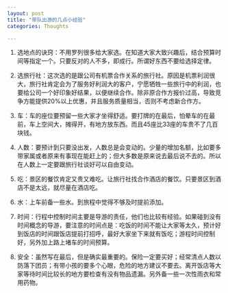 ```yaml
---
layout: post
title: "带队出游的几点小经验"
categories: Thoughts

---
```

1. 选地点的诀窍：不用罗列很多给大家选。在知道大家大致兴趣后，结合预算时间等指定一个。只要反对的人不多，即成行。所谓好东西不要给选择定律。

2. 选旅行社：这次选的是跟公司有机票合作关系的旅行社。原因是机票利润很大，旅行社肯定会为了服务好利润大的客户，宁愿牺牲一些旅行中的利润，也要给公司一个好印象好结果，以便继续合作。除非原合作方报价过高，导致竞争方能提供20%以上优惠，并且服务质量相当，否则不考虑新合作方。

3. 车：车的座位要预留一些大家才坐得舒适。要打牌的在最后，怕晕车的在最前，车上空间大，摊得开，有地方放东西。而且45座比33座的车贵不了几百块钱。

4. 人数：要预计到只要没出发，人数总是会变动的。少量的增加名额，比如要多带家属或者原来有事现在能赶上的；但大多数是原来说去最后说不去的。所以在人数上一定要跟旅行社谈好可以自由变动。

5. 吃：景区的餐饮肯定又贵又难吃。让旅行社找合作酒店的餐饮。只要景区到酒店不是太远，就尽量在酒店吃。

6. 水：上车前备一些水。到旅程中觉得不够及时提前添加。

7. 时间：行程中控制时间主要是导游的责任，他们也比较有经验。如果碰到没有时间概念的导游，要注意的时间点是：吃饭的时间不能让大家等太久，预计好到饭店的时间跟饭店提前打招呼，最好大家坐下来就有饭吃；游程时间控制好，另外加上路上堵车的时间预算。

8. 安全：虽然写在最后，但是确实最重要的。保险一定要买好；经常清点人数以防落下团员；有带小孩的要多个心眼，危险的地方建议不要去。离开饭店等大家等待时间比较长的地方要检查有没有物品遗漏。另外备一些一次性雨衣和常用药物。